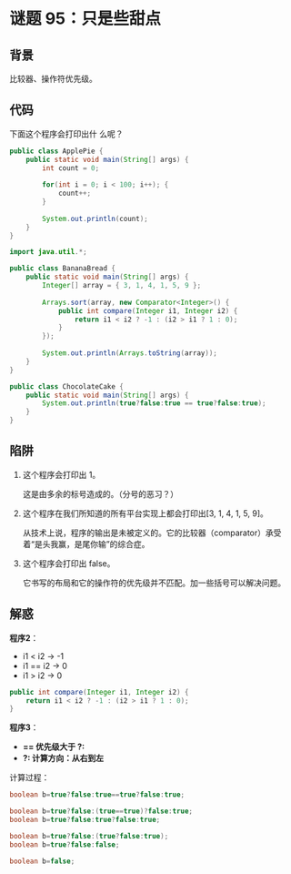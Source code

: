 # 谜题 95：只是些甜点

## 背景

比较器、操作符优先级。

## 代码

下面这个程序会打印出什 么呢？

```java
public class ApplePie {
    public static void main(String[] args) { 
        int count = 0;
 
        for(int i = 0; i < 100; i++); {
            count++;
        }
 
        System.out.println(count);
    }
} 
```

```java
import java.util.*;

public class BananaBread {
    public static void main(String[] args) {
        Integer[] array = { 3, 1, 4, 1, 5, 9 };
 
        Arrays.sort(array, new Comparator<Integer>() {
            public int compare(Integer i1, Integer i2) {
                return i1 < i2 ? -1 : (i2 > i1 ? 1 : 0);
            }
        });
 
        System.out.println(Arrays.toString(array));
    }
} 
```

```java
public class ChocolateCake {
    public static void main(String[] args) {
        System.out.println(true?false:true == true?false:true);
    }
} 

```



## 陷阱

1. 这个程序会打印出 1。

   这是由多余的标号造成的。（分号的恶习？） 

2. 这个程序在我们所知道的所有平台实现上都会打印出[3, 1, 4, 1, 5, 9]。 

   从技术上说，程序的输出是未被定义的。它的比较器（comparator）承受 着“是头我赢，是尾你输”的综合症。 

3. 这个程序会打印出 false。

   它书写的布局和它的操作符的优先级并不匹配。加一些括号可以解决问题。 

## 解惑

**程序2**：

- i1 < i2 -> -1 
- i1 == i2 -> 0 
- i1 > i2 -> 0 

```java
public int compare(Integer i1, Integer i2) {         
    return i1 < i2 ? -1 : (i2 > i1 ? 1 : 0);           
}
```



**程序3**：

- **== 优先级大于 ?:**
- **?: 计算方向：从右到左**

计算过程：

```java
boolean b=true?false:true==true?false:true;

boolean b=true?false:(true==true)?false:true;
boolean b=true?false:true?false:true;

boolean b=true?false:(true?false:true);
boolean b=true?false:false;

boolean b=false;
```

